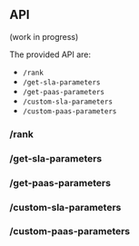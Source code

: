
## API

(work in progress)

The provided API are:
* ```/rank```
* ```/get-sla-parameters```
* ```/get-paas-parameters```
* ```/custom-sla-parameters```
* ```/custom-paas-parameters```



### /rank
### /get-sla-parameters
### /get-paas-parameters
### /custom-sla-parameters
### /custom-paas-parameters



